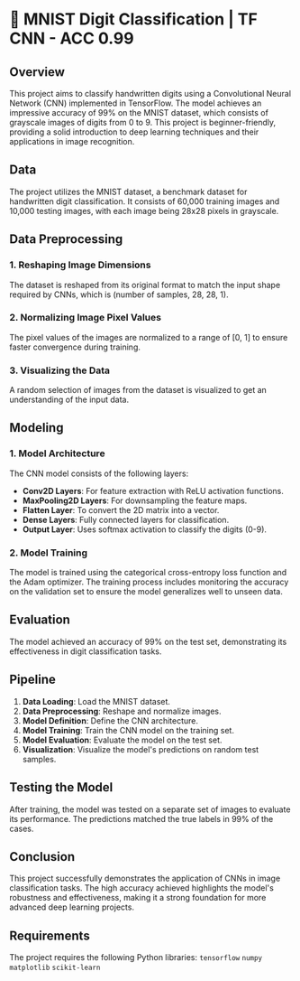 # 🔢 MNIST Digit Classification | TF CNN - ACC 0.99

## Overview
This project aims to classify handwritten digits using a Convolutional Neural Network (CNN) implemented in TensorFlow. The model achieves an impressive accuracy of 99% on the MNIST dataset, which consists of grayscale images of digits from 0 to 9. This project is beginner-friendly, providing a solid introduction to deep learning techniques and their applications in image recognition.


## Data
The project utilizes the MNIST dataset, a benchmark dataset for handwritten digit classification. It consists of 60,000 training images and 10,000 testing images, with each image being 28x28 pixels in grayscale.

## Data Preprocessing
### 1. Reshaping Image Dimensions
The dataset is reshaped from its original format to match the input shape required by CNNs, which is (number of samples, 28, 28, 1).

### 2. Normalizing Image Pixel Values
The pixel values of the images are normalized to a range of [0, 1] to ensure faster convergence during training.

### 3. Visualizing the Data
A random selection of images from the dataset is visualized to get an understanding of the input data.

## Modeling
### 1. Model Architecture
The CNN model consists of the following layers:
- **Conv2D Layers**: For feature extraction with ReLU activation functions.
- **MaxPooling2D Layers**: For downsampling the feature maps.
- **Flatten Layer**: To convert the 2D matrix into a vector.
- **Dense Layers**: Fully connected layers for classification.
- **Output Layer**: Uses softmax activation to classify the digits (0-9).

### 2. Model Training
The model is trained using the categorical cross-entropy loss function and the Adam optimizer. The training process includes monitoring the accuracy on the validation set to ensure the model generalizes well to unseen data.

## Evaluation
The model achieved an accuracy of 99% on the test set, demonstrating its effectiveness in digit classification tasks.

## Pipeline
1. **Data Loading**: Load the MNIST dataset.
2. **Data Preprocessing**: Reshape and normalize images.
3. **Model Definition**: Define the CNN architecture.
4. **Model Training**: Train the CNN model on the training set.
5. **Model Evaluation**: Evaluate the model on the test set.
6. **Visualization**: Visualize the model's predictions on random test samples.

## Testing the Model
After training, the model was tested on a separate set of images to evaluate its performance. The predictions matched the true labels in 99% of the cases.

## Conclusion
This project successfully demonstrates the application of CNNs in image classification tasks. The high accuracy achieved highlights the model's robustness and effectiveness, making it a strong foundation for more advanced deep learning projects.

## Requirements
The project requires the following Python libraries:
`tensorflow` `numpy` `matplotlib` `scikit-learn`
